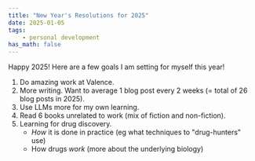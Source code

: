 ```yaml
---
title: "New Year's Resolutions for 2025"
date: 2025-01-05
tags:
    - personal development
has_math: false
---
```


Happy 2025! Here are a few goals I am setting for myself this year!

1. Do amazing work at Valence.
2. More writing. Want to average 1 blog post every 2 weeks (= total of 26 blog
   posts in 2025).
3. Use LLMs more for my own learning.
4. Read 6 books unrelated to work (mix of fiction and non-fiction).
5. Learning for drug discovery.
    - _How_ it is done in practice (eg what techniques to "drug-hunters" use)
    - How drugs _work_ (more about the underlying biology)

